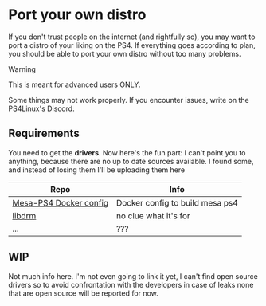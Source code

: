 # Port your own distro
If you don't trust people on the internet (and rightfully so), you may want to port a distro of your liking on the PS4. If everything goes according to plan, you should be able to port your own distro without too many problems.

> [!WARNING]
> This is meant for advanced users ONLY.
> 
> Some things may not work properly. If you encounter issues, write on the PS4Linux's Discord.

## Requirements
You need to get the **drivers**. Now here's the fun part: I can't point you to anything, because there are no up to date sources available. I found some, and instead of losing them I'll be uploading them here

| Repo                                                                          | Info                            |
| ----------------------------------------------------------------------------- | ------------------------------- |
| [Mesa-PS4 Docker config](https://github.com/FalsePhilosopher/mesa-docker-ps4) | Docker config to build mesa ps4 |
| [libdrm](https://github.com/Jaguarlinux/ps4linux-libdrm)                      | no clue what it's for           |
| ...                                                                           | ???                             |
## WIP
Not much info here. I'm not even going to link it yet, I can't find open source drivers so to avoid confrontation with the developers in case of leaks none that are open source will be reported for now.